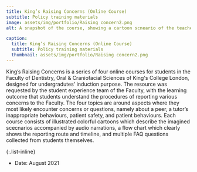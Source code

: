 ```yaml
---
title: King’s Raising Concerns (Online Course)
subtitle: Policy training materials
image: assets/img/portfolio/Raising concern2.png
alt: A snapshot of the course, showing a cartoon scneario of the teacher reassuring a student who have concerns.

caption:
  title: King’s Raising Concerns (Online Course)
  subtitle: Policy training materials
  thumbnail: assets/img/portfolio/Raising concern2.png
---
```

King’s Raising Concerns is a series of four online courses for students in the Faculty of Dentistry, Oral & Craniofacial Sciences of King's College London, designed for undergradutes' induction purpose. The resource was requested by the student experience team of the Faculty, with the learning outcome that students understand the procedures of reporting various concerns to the Faculty. The four topics are around aspects where they most likely encounter concerns or questions, namely about a peer, a tutor’s inappropriate behaviours, patient safety, and patient behaviours. Each course consists of illustrated colorful cartoons which describe the imagined scecnarios accompanied by audio narrations, a flow chart which clearly shows the reporting route and timeline, and multiple FAQ questions collected from students themselves.

{:.list-inline}
- Date: August 2021
